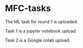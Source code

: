 # MFC-tasks
The ML task for round 1 is uploaded.

Task 1 is a jupyter notebook upload.

Task 2 is a Google colab upload.
